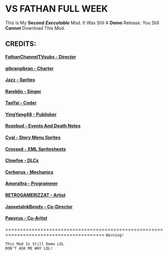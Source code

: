 # VS FATHAN FULL WEEK
This Is My **Second**  ***Executable*** Mod. 
It Was Still A **Demo** Release.
You Still **Cannot** Download This Mod.
## CREDITS:
#### [FathanChannelTVsubs - Director](youtube.com/c/FathanChannelTV)
#### [gibrangibran - Charter](youtube.com/c/gibranthegamercool234)
#### [Jazz - Sprites](youtube.com/channel/UCxy7CuSHeBr0o1T-Q3Sy6qA)
#### [Rareblin - Singer](youtube.com/c/Rareblin)
#### [TaeYai - Coder](youtube.com/c/TaeYai)
#### [YingYang48 - Publisher](youtube.com/c/YingYang48)
#### [Rozebud - Events And Death Notes](youtube.com/c/Rozebud)
#### [Cval - Story Menu Sprites](yotuube.com/c/Cval)
#### [Crossed - XML Spritesheets](youtube.com/c/Crossed)
#### [Clowfoe - DLCs](youtube.com/Clowfoe)
#### [Cerberus - Mechanics](youtube.com/c/Cerberus)
#### [Amoraltra - Programmer](youtube.com/c/Amoraltra)
#### [RETROGAMERIZZAT - Artist](https://www.youtube.com/channel/UCaJi67-vyeSdzQW9fu6zVhA)
#### [JaneetaInkBendy - Co-Director](https://youtube.com/c/BuneLuluEmilia)
#### [Papyrus - Co-Artist](https://youtube.com/c/Papyrus)
========================================================================================
`Warning!`
```
This Mod Is Still Demo LOL
DON'T ASK ME WHY LOL!
```
